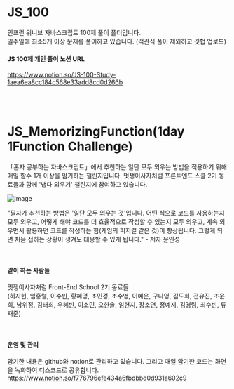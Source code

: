 # JS_100
인프런 위니브 자바스크립트 100제 풀이 폴더입니다. <br>
일주일에 최소5개 이상 문제를 풀이하고 있습니다.
(객관식 풀이 제외하고 깃헙 업로드)
#### JS 100제 개인 풀이 노션 URL 
https://www.notion.so/JS-100-Study-1aea6ea8cc184c568e33add8cd0d266b


<br><br>

# JS_MemorizingFunction(1day 1Function Challenge)
「혼자 공부하는 자바스크립트」에서 추천하는 일단 모두 외우는 방법을 적용하기 위해 매일 함수 1개 이상을 암기하는 챌린지입니다.
멋쟁이사자처럼 프론트엔드 스쿨 2기 동료들과 함께 '냅다 외우기' 챌린지에 참여하고 있습니다.

![image](https://user-images.githubusercontent.com/101693495/169960639-accba333-5987-4ee6-abbc-14f21f9d3cd1.png)

"필자가 추천하는 방법은 '일단 모두 외우는 것'입니다. 어떤 식으로 코드를 사용하는지 모두 외우고, 어떻게 해야 코드를 더 효율적으로 작성할 수 있는지 모두 외우고, 계속 외우면서 활용하면 코드를 작성하는 힘(게임의 피지컬 같은 것)이 향상됩니다. 그렇게 되면 처음 접하는 상황이 생겨도 대응할 수 있게 됩니다." - 저자 윤인성

<br> 

#### 같이 하는 사람들
멋쟁이사자처럼 Front-End School 2기 동료들 <br>
(허지현, 임홍렬, 이수빈, 황혜명, 조민경, 조수영, 이예은, 구나영, 김도희, 전유진, 조윤희, 남위정, 김태희, 우혜빈, 이소민, 오한솔, 임현지, 장소연, 정예지, 김경림, 최수빈, 류재준)

<br> 


#### 운영 및 관리
암기한 내용은 github와 notion로 관리하고 있습니다. 그리고 매일 암기한 코드는 화면을 녹화하여 디스코드로 공유합니다.
https://www.notion.so/f776796efe434a6fbdbbd0d931a602c9
